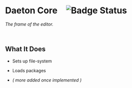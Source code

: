 
# Daeton Core   ![Badge Status]

*The frame of the editor.*

<br>

## What It Does

- Sets up file-system

- Loads packages

- *( more added once implemented )*

<br>


<!--❮ Badges ❯----------------------------------------------------------------->

[Badge Status]: https://img.shields.io/badge/Status-Work_In_Progress-yellow.svg?style=for-the-badge

